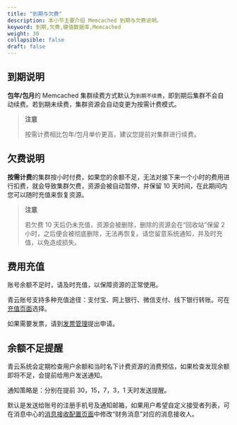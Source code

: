 ```yaml
---
title: "到期与欠费"
description: 本小节主要介绍 Memcached 到期与欠费说明。 
keyword: 到期,欠费,键值数据库,Memcached 
weight: 30
collapsible: false
draft: false
---
```


## 到期说明

**包年/包月**的 Memcached 集群续费方式默认为`到期不续费`，即到期后集群不会自动续费。若到期未续费，集群资源会自动变更为按需计费模式。  

> **注意**
> 
> 按需计费相比包年/包月单价更高，建议您提前对集群进行续费。

## 欠费说明

**按需计费**的集群按小时付费，如果您的余额不足，无法对接下来一个小时的费用进行扣费，就会导致集群欠费，资源会被自动暂停，并保留 10 天时间，在此期间内您可以随时充值来恢复资源。

> **注意**
> 
> 若欠费 10 天后仍未充值，资源会被删除，删除的资源会在“回收站”保留 2 小时，之后便会被彻底删除，无法再恢复。请您留意系统通知，并及时充值，以免造成损失。

## 费用充值

账号余额不足时，请及时充值，以保障资源的正常使用。

青云账号支持多种充值途径：支付宝、网上银行、微信支付、线下银行转账。可在[充值页面](https://console.qingcloud.com/finance/wallet/)选择。

如果需要发票，请到[发票管理](https://console.qingcloud.com/finance/invoices/)提出申请。

## 余额不足提醒

青云系统会定期检查用户余额和当时名下计费资源的消费预估，如果检查发现余额即将不足，会提前给用户发送通知。

通知策略是：分别在提前 30，15，7，3，1 天时发送提醒。

默认是发送给账号的注册手机号及通知邮箱，如果用户希望自定义接受者列表，可在消息中心的[消息接收配置页面](https://console.qingcloud.com/notify/receiveConfig)中修改“财务消息”对应的消息接收人。
